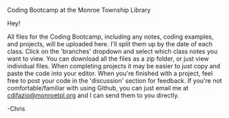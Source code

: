 Coding Bootcamp at the Monroe Township Library

Hey!

All files for the Coding Bootcamp, including any notes, coding examples, and projects, will be uploaded here. I'll split them up by the date of each class. Click on the 'branches' dropdown and select which class notes you want to view. You can download all the files as a zip folder, or just view individual files. When completing projects it may be easier to just copy and paste the code into your editor. When you're finished with a project, feel free to post your code in the 'discussion' section for feedback. If you're not comfortable/familiar with using Github, you can just email me at cdifazio@monroetpl.org and I can send them to you directly.

-Chris

